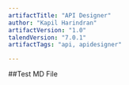 ```yaml
---
artifactTitle: "API Designer"
author: "Kapil Harindran"
artifactVersion: "1.0"
talendVersion: "7.0.1"
artifactTags: "api, apidesigner"

---
```


##Test MD File
